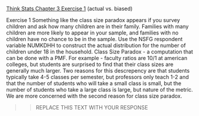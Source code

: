 [Think Stats Chapter 3 Exercise 1](http://greenteapress.com/thinkstats2/html/thinkstats2004.html#toc31) (actual vs. biased)

Exercise 1   Something like the class size paradox appears if you survey children and ask how many children are in their family. Families with many children are more likely to appear in your sample, and families with no children have no chance to be in the sample.
Use the NSFG respondent variable NUMKDHH to construct the actual distribution for the number of children under 18 in the household.
Class Size Paradox - a computation that can be done with a PMF. For example - faculty ratios are 10/1 at american colleges, but students are surprised to find that their class sizes are generally much larger. Two reasons for this descrepency are that students typically take 4-5 classes per semester, but professors only teach 1-2 and that the number of students who will take a small class is small, but the number of students who take a large class is large, but nature of the metric. We are more concerned with the second reason for class size paradox.
>> REPLACE THIS TEXT WITH YOUR RESPONSE

